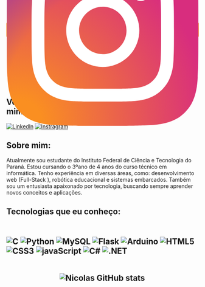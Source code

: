 <!DOCTYPE html>
<html lang="en">
<head>
  <meta charset="UTF-8">
  <meta name="viewport" content="width=device-width, initial-scale=1.0">
  <title>Social 3D Icons</title>
  <style>
    .wrapper {
      --border-color: #fa8f21; /* Cor padrão, pode ser alterada via atributo data-border-color */
    }

    .icon svg {
      width: 100%; /* Ajuste o tamanho do SVG aqui */
      height: 100%;
      margin: 0;
    }

    .tooltip-container {
      position: relative;
      cursor: pointer;
      transition: all 0.2s;
      font-size: 17px;
      border-radius: 10px;
    }

    .tooltip {
      position: absolute;
      top: 0;
      left: 50%;
      transform: translateX(-50%);
      padding: 10px;
      opacity: 0;
      pointer-events: none;
      transition: all 0.3s;
      border-radius: 15px;
      box-shadow: inset 5px 5px 5px rgba(0, 0, 0, 0.2),
                  inset -5px -5px 15px rgba(255, 255, 255, 0.1),
                  5px 5px 15px rgba(0, 0, 0, 0.3),
                  -5px -5px 15px rgba(255, 255, 255, 0.1);
    }

    .profile {
      background: #2a2b2f;
      border-radius: 10px 15px;
      padding: 10px;
      border: 1px solid #52382f;
    }

    .tooltip-container:hover .tooltip {
      top: -90px;
      opacity: 1;
      visibility: visible;
      pointer-events: auto;
    }

    .icon {
      text-decoration: none;
      color: #fff;
      display: block;
      position: relative;
    }

    .layer {
      width: 55px;
      height: 55px;
      transition: transform 0.3s;
    }

    .icon:hover .layer {
      transform: rotate(-35deg) skew(20deg);
    }

    .layer span {
      position: absolute;
      top: 0;
      left: 0;
      height: 100%;
      width: 100%;
      border: 1px solid #fff;
      border-radius: 15px;
      transition: all 0.3s;
    }

    .layer span,
    .text {
      color: #fffff;
      border-color: var(--border-color);
    }

    .icon:hover .layer span {
      box-shadow: -1px 1px 3px var(--border-color);
    }

    .icon .text {
      position: absolute;
      left: 50%;
      bottom: -5px;
      opacity: 0;
      font-weight: 500;
      transform: translateX(-50%);
      transition: bottom 0.3s ease, opacity 0.3s ease;
    }

    .icon:hover .text {
      bottom: -35px;
      opacity: 1;
    }

    .icon:hover .layer span:nth-child(1) {
      opacity: 0.2;
    }

    .icon:hover .layer span:nth-child(2) {
      opacity: 0.4;
      transform: translate(5px, -5px);
    }

    .icon:hover .layer span:nth-child(3) {
      opacity: 0.6;
      transform: translate(10px, -10px);
    }

    .icon:hover .layer span:nth-child(4) {
      opacity: 0.8;
      transform: translate(15px, -15px);
    }

    .icon:hover .layer span:nth-child(5) {
      opacity: 1;
      transform: translate(20px, -20px);
    }

    .instagramSVG {
      font-size: 25px;
      display: flex;
      align-items: center;
      justify-content: center;
      width: 100%; /* Ajuste o tamanho da div que contém o SVG */
      height: 100%;
    }

    .user {
      display: flex;
      gap: 10px;
    }

    .img {
      width: 50px;
      height: 50px;
      font-size: 25px;
      font-weight: 700;
      border: 1px solid var(--border-color);
      border-radius: 10px;
      display: flex;
      align-items: center;
      justify-content: center;
      background: #fff;
    }

    .name {
      font-size: 17px;
      font-weight: 700;
      color: #ffffff;
    }

    .details {
      display: flex;
      flex-direction: column;
      gap: 0;
      color: #fff;
    }

    .about {
      color: #ccc;
      padding-top: 5px;
    }
  </style>
</head>
<body>
  <div class="wrapper" data-border-color="#fa8f21">
    <div class="tooltip-container">
      <div class="tooltip">
        <div class="profile">
          <div class="user">
            <div class="details">
              <div class="username">@username</div>
            </div>
          </div>
        </div>
      </div>
      <div class="text">
        <a class="icon" href="#">
          <div class="layer">
            <span></span>
            <span></span>
            <span></span>
            <span></span>
            <span class="instagramSVG">
              <!-- SVG do Instagram -->
              <svg xmlns="http://www.w3.org/2000/svg" viewBox="0 0 3364.7 3364.7" width="3365" height="3365">
                <defs>
                  <radialGradient id="0" cx="217.76" cy="3290.99" r="4271.92" gradientUnits="userSpaceOnUse">
                    <stop offset=".09" stop-color="#fa8f21"/>
                    <stop offset=".78" stop-color="#d82d7e"/>
                  </radialGradient>
                  <radialGradient id="1" cx="2330.61" cy="3182.95" r="3759.33" gradientUnits="userSpaceOnUse">
                    <stop offset=".64" stop-color="#8c3aaa" stop-opacity="0"/>
                    <stop offset="1" stop-color="#8c3aaa"/>
                  </radialGradient>
                </defs>
                <path d="M853.2,3352.8c-200.1-9.1-308.8-42.4-381.1-70.6-95.8-37.3-164.1-81.7-236-153.5S119.7,2988.6,82.6,2892.8c-28.2-72.3-61.5-181-70.6-381.1C2,2295.4,0,2230.5,0,1682.5s2.2-612.8,11.9-829.3C21,653.1,54.5,544.6,82.5,472.1,119.8,376.3,164.3,308,236,236c71.8-71.8,140.1-116.4,236-153.5C544.3,54.3,653,21,853.1,11.9,1069.5,2,1134.5,0,1682.3,0c548,0,612.8,2.2,829.3,11.9,200.1,9.1,308.6,42.6,381.1,70.6,95.8,37.1,164.1,81.7,236,153.5s116.2,140.2,153.5,236c28.2,72.3,61.5,181,70.6,381.1,9.9,216.5,11.9,281.3,11.9,829.3,0,547.8-2,612.8-11.9,829.3-9.1,200.1-42.6,308.8-70.6,381.1-37.3,95.8-81.7,164.1-153.5,235.9s-140.2,116.2-236,153.5c-72.3,28.2-181,61.5-381.1,70.6-216.3,9.9-281.3,11.9-829.3,11.9-547.8,0-612.8-1.9-829.1-11.9" fill="url(#0)"/>
                <path d="M853.2,3352.8c-200.1-9.1-308.8-42.4-381.1-70.6-95.8-37.3-164.1-81.7-236-153.5S119.7,2988.6,82.6,2892.8c-28.2-72.3-61.5-181-70.6-381.1C2,2295.4,0,2230.5,0,1682.5s2.2-612.8,11.9-829.3C21,653.1,54.5,544.6,82.5,472.1,119.8,376.3,164.3,308,236,236c71.8-71.8,140.1-116.4,236-153.5C544.3,54.3,653,21,853.1,11.9,1069.5,2,1134.5,0,1682.3,0c548,0,612.8,2.2,829.3,11.9,200.1,9.1,308.6,42.6,381.1,70.6,95.8,37.1,164.1,81.7,236,153.5s116.2,140.2,153.5,236c28.2,72.3,61.5,181,70.6,381.1,9.9,216.5,11.9,281.3,11.9,829.3,0,547.8-2,612.8-11.9,829.3-9.1,200.1-42.6,308.8-70.6,381.1-37.3,95.8-81.7,164.1-153.5,235.9s-140.2,116.2-236,153.5c-72.3,28.2-181,61.5-381.1,70.6-216.3,9.9-281.3,11.9-829.3,11.9-547.8,0-612.8-1.9-829.1-11.9" fill="url(#1)"/>
                <path d="M1269.25,1689.52c0-230.11,186.49-416.7,416.6-416.7s416.7,186.59,416.7,416.7-186.59,416.7-416.7,416.7-416.6-186.59-416.6-416.7m-225.26,0c0,354.5,287.36,641.86,641.86,641.86s641.86-287.36,641.86-641.86-287.36-641.86-641.86-641.86S1044,1335,1044,1689.52m1159.13-667.31a150,150,0,1,0,150.06-149.94h-0.06a150.07,150.07,0,0,0-150,149.94M1180.85,2707c-121.87-5.55-188.11-25.85-232.13-43-58.36-22.72-100-49.78-143.78-93.5s-70.88-85.32-93.5-143.68c-17.16-44-37.46-110.26-43-232.13-6.06-131.76-7.27-171.34-7.27-505.15s1.31-373.28,7.27-505.15c5.55-121.87,26-188,43-232.13,22.72-58.36,49.78-100,93.5-143.78s85.32-70.88,143.78-93.5c44-17.16,110.26-37.46,232.13-43,131.76-6.06,171.34-7.27,505-7.27S2059.13,666,2191,672c121.87,5.55,188,26,232.13,43,58.36,22.62,100,49.78,143.78,93.5s70.78,85.42,93.5,143.78c17.16,44,37.46,110.26,43,232.13,6.06,131.87,7.27,171.34,7.27,505.15s-1.21,373.28-7.27,505.15c-5.55,121.87-25.95,188.11-43,232.13-22.72,58.36-49.78,100-93.5,143.68s-85.42,70.78-143.78,93.5c-44,17.16-110.26,37.46-232.13,43-131.76,6.06-171.34,7.27-505.15,7.27s-373.28-1.21-505-7.27M1170.5,447.09c-133.07,6.06-224,27.16-303.41,58.06-82.19,31.91-151.86,74.72-221.43,144.18S533.39,788.47,501.48,870.76c-30.9,79.46-52,170.34-58.06,303.41-6.16,133.28-7.57,175.89-7.57,515.35s1.41,382.07,7.57,515.35c6.06,133.08,27.16,223.95,58.06,303.41,31.91,82.19,74.62,152,144.18,221.43s139.14,112.18,221.43,144.18c79.56,30.9,170.34,52,303.41,58.06,133.35,6.06,175.89,7.57,515.35,7.57s382.07-1.41,515.35-7.57c133.08-6.06,223.95-27.16,303.41-58.06,82.19-32,151.86-74.72,221.43-144.18s112.18-139.24,144.18-221.43c30.9-79.46,52.1-170.34,58.06-303.41,6.06-133.38,7.47-175.89,7.47-515.35s-1.41-382.07-7.47-515.35c-6.06-133.08-27.16-224-58.06-303.41-32-82.19-74.72-151.86-144.18-221.43S2586.8,537.06,2504.71,505.15c-79.56-30.9-170.44-52.1-303.41-58.06C2068,441,2025.41,439.52,1686,439.52s-382.1,1.41-515.45,7.57" fill="#fff"/>
              </svg>
            </span>
          </div>
          <div class="text">Instagram</div>
        </a>
      </div>
    </div>
  </div>
</body>
</html>



<h1 align="center">Olá, eu me chamo Gustavo <img height="40" src=""></h1>

<p align="center">
<a href="https://git.io/typing-svg"><img src="https://readme-typing-svg.demolab.com?font=Fira+Code&duration=4000&pause=1000&color=6C63FE&center=true&vCenter=true&multiline=true&random=false&width=700&height=40&lines=Desenvolvedor+FrontEnd+em+constante+evolução" alt="Typing SVG"/></a>
</p>

<h2>Você pode me contatar e conhecer mais sobre mim nas seguintes plataformas:</h2>

[![Linkedln](https://img.shields.io/badge/LinkedIn-0077B5?style=for-the-badge&logo=linkedin&logoColor=white)](https://www.linkedin.com/in/nicolas-de-figueiredo-camargo-delgado-945b45301/)
[![Instragram](https://img.shields.io/badge/Instagram-E4405F?style=for-the-badge&logo=instagram&logoColor=white)](https://www.instagram.com/nico_friboii/)

<h2>Sobre mim:</h2>
<p>
Atualmente sou estudante do Instituto Federal de Ciência e Tecnologia do Paraná. Estou cursando o 3ºano de 4 anos do curso técnico em informática. Tenho experiência em diversas áreas, como: desenvolvimento web (Full-Stack
  ), robótica educacional e sistemas embarcados. Também sou um entusiasta apaixonado por tecnologia, buscando sempre aprender novos conceitos e aplicações.
</p>

<h2>Tecnologias que eu conheço:<h2/>


<div style="diplay: inline_block"><br>
<img aling="center" alt="C" src="https://img.shields.io/badge/C-00599C?style=for-the-badge&logo=c&logoColor=white"/>
<img aling="center" alt="Python" src="https://img.shields.io/badge/Python-3776AB?style=for-the-badge&logo=python&logoColor=white"/>
<img aling="center" alt="MySQL" src="https://img.shields.io/badge/MySQL-005C84?style=for-the-badge&logo=mysql&logoColor=white"/>
<img aling="center" alt="Flask" src="https://img.shields.io/badge/Flask-000000?style=for-the-badge&logo=flask&logoColor=white"/>
<img aling="center" alt="Arduino" src="https://img.shields.io/badge/Arduino_IDE-00979D?style=for-the-badge&logo=arduino&logoColor=white"/>
<img aling="center" alt="HTML5" src="https://img.shields.io/badge/HTML5-E34F26?style=for-the-badge&logo=html5&logoColor=white"/>
<img aling="center" alt="CSS3" src="https://img.shields.io/badge/CSS3-1572B6?style=for-the-badge&logo=css3&logoColor=white"/>
<img aling="center" alt="javaScript" src="https://img.shields.io/badge/JavaScript-F7DF1E?style=for-the-badge&logo=javascript&logoColor=black"/>
<img aling="center" alt="C#" src="https://img.shields.io/badge/C%23-239120?style=for-the-badge&logo=c-sharp&logoColor=white"/>
<img aling="center" alt=".NET" src="https://img.shields.io/badge/.NET-5C2D91?style=for-the-badge&logo=.net&logoColor=white"/>
</div>

<br/>

<div align="center">  
  
![Nicolas GitHub stats](https://github-readme-stats.vercel.app/api?username=Digiss&show_icons=true&theme=dark)

</div>
